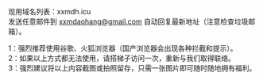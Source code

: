 现用域名列表：xxmdh.icu                              
发送任意邮件到 xxmdaohang@gmail.com 自动回复最新地址（注意检查垃圾邮箱）。

1：强烈推荐使用谷歌、火狐浏览器（国产浏览器会出现各种拦截和提示）。                              
2：如果以上方式都无法使用，请搭梯子访问一次，重新与我们取得联络。                         
3：强烈建议将以上内容截图或拍照留存，只需一张图片即可随时随地拥有福利。
